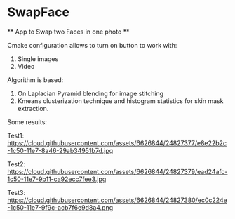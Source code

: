 # SwapFace
** App to Swap two Faces in one photo **

Cmake configuration allows to turn on button to work with: 
1. Single images 
2. Video

Algorithm is based: 
1. On Laplacian Pyramid blending for image stitching 
2. Kmeans clusterization technique and histogram statistics for skin mask extraction.

Some results:  

Test1: 
https://cloud.githubusercontent.com/assets/6626844/24827377/e8e22b2c-1c50-11e7-8a46-29ab34951b7d.jpg

Test2: 
https://cloud.githubusercontent.com/assets/6626844/24827379/ead24afc-1c50-11e7-9b11-ca92ecc7fee3.jpg

Test3:
https://cloud.githubusercontent.com/assets/6626844/24827380/ec0c224e-1c50-11e7-9f9c-acb7f6e9d8a4.png
